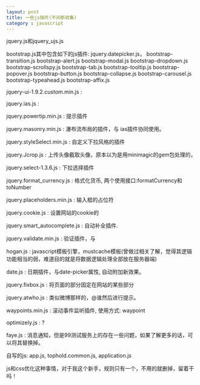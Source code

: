 ```yaml
---
layout: post
title: 一些js插件(不间断收集)
category : javascript
---
```

 
jquery.js和jquery_ujs.js

bootstrap.js其中包含如下的js插件: jquery.datepicker.js， bootstrap-transition.js bootstrap-alert.js bootstrap-modal.js bootstrap-dropdown.js bootstrap-scrollspy.js bootstrap-tab.js bootstrap-tooltip.js bootstrap-popover.js bootstrap-button.js bootstrap-collapse.js bootstrap-carousel.js bootstrap-typeahead.js bootstrap-affix.js

jquery-ui-1.9.2.custom.min.js : 

jquery.ias.js : 

jquery.powertip.min.js : 提示插件

jquery.masonry.min.js : 瀑布流布局的插件，与 ias插件协同使用。

jquery.styleSelect.min.js : 自定义下拉风格的插件

jquery.Jcrop.js : 上传头像截取头像，原本以为是用minimagic的gem包处理的，

jquery.select-1.3.6.js : 下拉选择插件

jquery.format_currency.js : 格式化货币, 两个使用接口:formatCurrency和toNumber

jquery.placeholders.min.js : 输入框的占位符

jquery.cookie.js  :  设置网站的cookie的

jquery.smart_autocomplete.js : 自动补全插件.

jquery.validate.min.js : 验证插件，与

hogan.js : javascript模板引擎，mustcache模板(曾做过相关了解，觉得其逻辑功能相当的弱，难道目的就是将数据逻辑处理全部放在服务器端)

date.js : 日期插件，与date-picker属性, 自动附加新效果。

jquery.fixbox.js : 将页面的部分固定在网站的某些部分

jquery.atwho.js :  类似微博那样的，@谁然后进行提示。

waypoints.min.js : 滚动事件监听插件, 使用方式: waypoint

optimizely.js : ? 

faye.js : 消息通知，但是99测试服务上的存在一些问题，如果了解更多的话，可以将其替换掉。

自写的js: app.js, tophold.common.js, application.js

js和css优化这种事情，对于我这个新手，规则只有一个，不用的就删掉，留着干吗！

